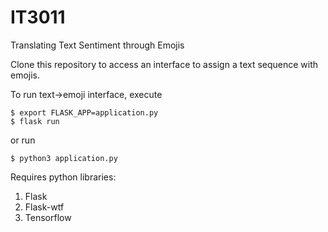 # IT3011
Translating Text Sentiment through Emojis

Clone this repository to access an interface to assign a text sequence with emojis.


To run text->emoji interface, execute 
```
$ export FLASK_APP=application.py
$ flask run
```

or run
```
$ python3 application.py
```

Requires python libraries:
1. Flask
2. Flask-wtf
3. Tensorflow
